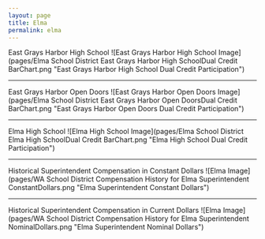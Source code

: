 ```yaml
---
layout: page
title: Elma
permalink: elma
---
```



East Grays Harbor High School
![East Grays Harbor High School Image](pages/Elma School District East Grays Harbor High SchoolDual Credit BarChart.png "East Grays Harbor High School Dual Credit Participation")

___

East Grays Harbor Open Doors
![East Grays Harbor Open Doors Image](pages/Elma School District East Grays Harbor Open DoorsDual Credit BarChart.png "East Grays Harbor Open Doors Dual Credit Participation")

___

Elma High School
![Elma High School Image](pages/Elma School District Elma High SchoolDual Credit BarChart.png "Elma High School Dual Credit Participation")

___

Historical Superintendent Compensation in Constant Dollars
![Elma Image](pages/WA School District Compensation History for Elma Superintendent ConstantDollars.png "Elma Superintendent Constant Dollars")

___

Historical Superintendent Compensation in Current Dollars
![Elma Image](pages/WA School District Compensation History for Elma Superintendent NominalDollars.png "Elma Superintendent Nominal Dollars")